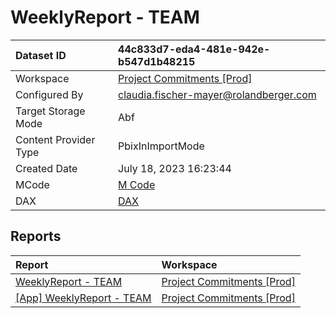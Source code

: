 



# WeeklyReport - TEAM

|Dataset ID|44c833d7-eda4-481e-942e-b547d1b48215|
| :--- | :--- |
|Workspace|[Project Commitments [Prod]](../Workspaces/Project-Commitments-[Prod].md)|
|Configured By|claudia.fischer-mayer@rolandberger.com|
|Target Storage Mode|Abf|
|Content Provider Type|PbixInImportMode|
|Created Date|July 18, 2023 16:23:44|
|MCode|[M Code](./WeeklyReport---TEAM/mcode.md)|
|DAX|[DAX](./WeeklyReport---TEAM/dax.md)|

## Reports

|Report|Workspace|
| :--- | :--- |
|[WeeklyReport - TEAM](../Reports/WeeklyReport---TEAM.md)|[Project Commitments [Prod]](../Workspaces/Project-Commitments-[Prod].md)|
|[[App] WeeklyReport - TEAM](../Reports/[App]-WeeklyReport---TEAM.md)|[Project Commitments [Prod]](../Workspaces/Project-Commitments-[Prod].md)|
